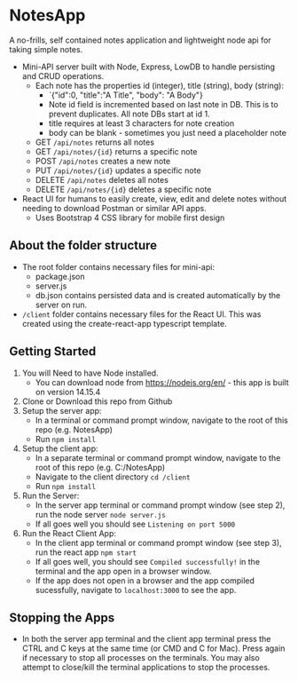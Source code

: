 # NotesApp
A no-frills, self contained notes application and lightweight node api for taking simple notes.
* Mini-API server built with Node, Express, LowDB to handle persisting and CRUD operations.
    * Each note has the properties id (integer), title (string), body (string):
        * `{"id":0, "title":"A Title", "body": "A Body"}
        * Note id field is incremented based on last note in DB. This is to prevent duplicates. All note DBs start at id 1.
        * title requires at least 3 characters for note creation
        * body can be blank - sometimes you just need a placeholder note
    * GET `/api/notes` returns all notes
    * GET `/api/notes/{id}` returns a specific note
    * POST `/api/notes` creates a new note
    * PUT `/api/notes/{id}` updates a specific note
    * DELETE `/api/notes` deletes all notes
    * DELETE `/api/notes/{id}` deletes a specific note
* React UI for humans to easily create, view, edit and delete notes without needing to download Postman or similar API apps.
    * Uses Bootstrap 4 CSS library for mobile first design

## About the folder structure
* The root folder contains necessary files for mini-api:
    * package.json
    * server.js
    * db.json contains persisted data and is created automatically by the server on run.
* `/client` folder contains necessary files for the React UI. This was created using the create-react-app typescript template.

## Getting Started
1. You will Need to have Node installed.
    * You can download node from https://nodejs.org/en/ - this app is built on version 14.15.4
2. Clone or Download this repo from Github
3. Setup the server app:
    * In a terminal or command prompt window, navigate to the root of this repo (e.g. NotesApp)
    * Run `npm install`
4. Setup the client app:
    * In a separate terminal or command prompt window, navigate to the root of this repo (e.g. C:/NotesApp)
    * Navigate to the client directory `cd /client`
    * Run `npm install`
5. Run the Server:
    * In the server app terminal or command prompt window (see step 2), run the node server `node server.js`
    * If all goes well you should see `Listening on port 5000`
6. Run the React Client App:
    * In the client app terminal or command prompt window (see step 3), run the react app `npm start`
    * If all goes well, you should see `Compiled successfully!` in the terminal and the app open in a browser window.
    * If the app does not open in a browser and the app compiled sucessfully, navigate to `localhost:3000` to see the app.

## Stopping the Apps
* In both the server app terminal and the client app terminal press the CTRL and C keys at the same time (or CMD and C for Mac). Press again if necessary to stop all processes on the terminals. You may also attempt to close/kill the terminal applications to stop the processes.
